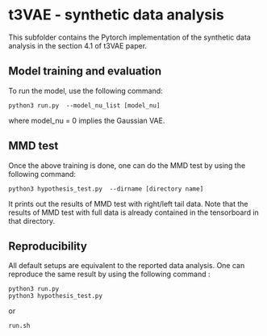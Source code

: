 # t3VAE - synthetic data analysis

This subfolder contains the Pytorch implementation of the synthetic data analysis in the section 4.1 of t3VAE paper. 

## Model training and evaluation

To run the model, use the following command:

```
python3 run.py  --model_nu_list [model_nu]
```

where model_nu = 0 implies the Gaussian VAE. 

## MMD test

Once the above training is done, one can do the MMD test by using the following command:

```
python3 hypothesis_test.py  --dirname [directory name]
```

It prints out the results of MMD test with right/left tail data. Note that the results of MMD test with full data is already contained in the tensorboard in that directory. 

## Reproducibility

All default setups are equivalent to the reported data analysis. One can reproduce the same result by using the following command : 

```
python3 run.py
python3 hypothesis_test.py
```

or

```
run.sh
```